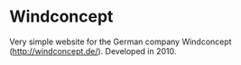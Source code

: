 Windconcept
===========

Very simple website for the German company Windconcept (http://windconcept.de/). Developed in 2010.
